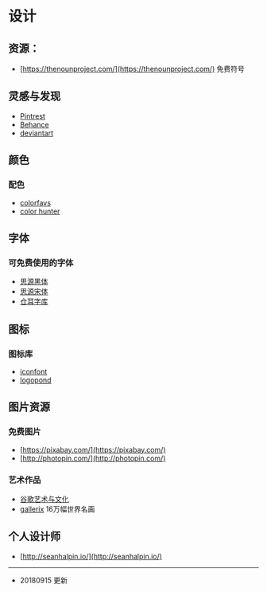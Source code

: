 # 设计

## 资源：

- [https://thenounproject.com/](https://thenounproject.com/) 免费符号

## 灵感与发现

- [Pintrest](https://www.pinterest.com/)
- [Behance](https://www.behance.net/)
- [deviantart](https://www.deviantart.com/)

## 颜色

### 配色

- [colorfavs](http://www.colorfavs.com/)
- [color hunter](http://www.colorhunter.com/)

## 字体

### 可免费使用的字体

- [思源黑体](https://github.com/adobe-fonts/source-han-sans)
- [思源宋体](https://source.typekit.com/source-han-serif/cn/)
- [仓耳字库](http://tsanger.cn/)

## 图标

### 图标库

- [iconfont](http://www.iconfont.cn/)
- [logopond](https://logopond.com/)

## 图片资源

### 免费图片

- [https://pixabay.com/](https://pixabay.com/)
- [http://photopin.com/](http://photopin.com/)

### 艺术作品

- [谷歌艺术与文化](https://artsandculture.google.com/)
- [gallerix](https://gallerix.asia/) 16万幅世界名画

## 个人设计师

- [http://seanhalpin.io/](http://seanhalpin.io/)

---

- 20180915 更新